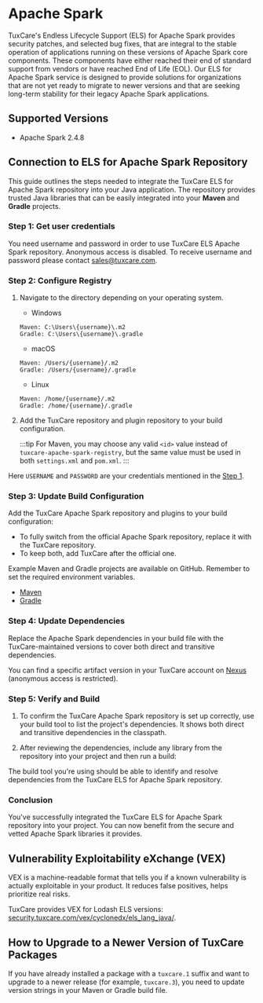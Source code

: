 # Apache Spark

TuxCare's Endless Lifecycle Support (ELS) for Apache Spark provides security patches, and selected bug fixes, that are integral to the stable operation of applications running on these versions of Apache Spark core components. These components have either reached their end of standard support from vendors or have reached End of Life (EOL).
Our ELS for Apache Spark service is designed to provide solutions for organizations that are not yet ready to migrate to newer versions and that are seeking long-term stability for their legacy Apache Spark applications.

## Supported Versions

* Apache Spark 2.4.8

## Connection to ELS for Apache Spark Repository

This guide outlines the steps needed to integrate the TuxCare ELS for Apache Spark repository into your Java application. The repository provides trusted Java libraries that can be easily integrated into your **Maven** and **Gradle** projects.

### Step 1: Get user credentials

You need username and password in order to use TuxCare ELS Apache Spark repository. Anonymous access is disabled. To receive username and password please contact [sales@tuxcare.com](mailto:sales@tuxcare.com).

### Step 2: Configure Registry

1. Navigate to the directory depending on your operating system.
   * Windows
   ```text
   Maven: C:\Users\{username}\.m2
   Gradle: C:\Users\{username}\.gradle
   ```
   * macOS
   ```text
   Maven: /Users/{username}/.m2
   Gradle: /Users/{username}/.gradle
   ```
   * Linux
   ```text
   Maven: /home/{username}/.m2
   Gradle: /home/{username}/.gradle
   ```

2. Add the TuxCare repository and plugin repository to your build configuration.

   :::tip
   For Maven, you may choose any valid `<id>` value instead of `tuxcare-apache-spark-registry`, but the same value must be used in both `settings.xml` and `pom.xml`.
   :::

<CodeTabs :tabs="[
  { title: 'Maven (~/.m2/settings.xml)', content: mavencreds },
  { title: 'Gradle (~/.gradle/gradle.properties)', content: gradlecreds }
]" />

Here `USERNAME` and `PASSWORD` are your credentials mentioned in the [Step 1](#step-1-get-user-credentials).

### Step 3: Update Build Configuration

Add the TuxCare Apache Spark repository and plugins to your build configuration:

<CodeTabs :tabs="[
  { title: 'Maven (pom.xml)', content: mavenrepo },
  { title: 'Gradle (build.gradle)', content: gradlerepo }
]" />

* To fully switch from the official Apache Spark repository, replace it with the TuxCare repository.
* To keep both, add TuxCare after the official one.

Example Maven and Gradle projects are available on GitHub. Remember to set the required environment variables.
* [Maven](https://github.com/cloudlinux/securechain-java/tree/main/examples/maven)
* [Gradle](https://github.com/cloudlinux/securechain-java/tree/main/examples/gradle)

### Step 4: Update Dependencies

Replace the Apache Spark dependencies in your build file with the TuxCare-maintained versions to cover both direct and transitive dependencies.

<CodeTabs :tabs="[
  { title: 'Maven (pom.xml)', content: mavendeps },
  { title: 'Gradle (build.gradle)', content: gradledeps }
]" />

You can find a specific artifact version in your TuxCare account on [Nexus](https://nexus.repo.tuxcare.com/repository/els_apache-spark/) (anonymous access is restricted).

### Step 5: Verify and Build

1. To confirm the TuxCare Apache Spark repository is set up correctly, use your build tool to list the project's dependencies. It shows both direct and transitive dependencies in the classpath.

   <CodeTabs :tabs="[
     { title: 'Maven', content: `mvn dependency:tree -Dverbose` },
     { title: 'Gradle', content: `./gradlew dependencies --configuration runtimeClasspath` }
   ]" />

2. After reviewing the dependencies, include any library from the repository into your project and then run a build:

   <CodeTabs :tabs="[
    { title: 'Maven', content: `mvn clean install` },
    { title: 'Gradle', content: `./gradlew build` }
   ]" />

The build tool you're using should be able to identify and resolve dependencies from the TuxCare ELS for Apache Spark repository.

### Conclusion

You've successfully integrated the TuxCare ELS for Apache Spark repository into your project. You can now benefit from the secure and vetted Apache Spark libraries it provides.

## Vulnerability Exploitability eXchange (VEX)

VEX is a machine-readable format that tells you if a known vulnerability is actually exploitable in your product. It reduces false positives, helps prioritize real risks.

TuxCare provides VEX for Lodash ELS versions: [security.tuxcare.com/vex/cyclonedx/els_lang_java/](https://security.tuxcare.com/vex/cyclonedx/els_lang_java/).

## How to Upgrade to a Newer Version of TuxCare Packages

If you have already installed a package with a `tuxcare.1` suffix and want to upgrade to a newer release (for example, `tuxcare.3`), you need to update version strings in your Maven or Gradle build file.

<!-- data for Apache Spark instructions used in code blocks -->

<script setup>
const mavencreds =
`<?xml version="1.0" encoding="UTF-8"?>
<settings xmlns="http://maven.apache.org/SETTINGS/1.1.0">
    <servers>
        <server>
          <id>tuxcare-apache-spark-registry</id>
          <username>USERNAME</username>
          <password>PASSWORD</password>
        </server>
    </servers>
</settings>`

const gradlecreds =
`tuxcare_registry_url=https://nexus.repo.tuxcare.com/repository/els_apache-spark/
tuxcare_registry_user=USERNAME
tuxcare_registry_password=PASSWORD`

const mavenrepo =
`<repositories>
  <repository>
      <id>tuxcare-apache-spark-registry</id>
      <url>https://nexus.repo.tuxcare.com/repository/els_apache-spark/</url>
  </repository>
</repositories>`

const gradlerepo =
`repositories {
    maven {
      url = uri(providers.gradleProperty("tuxcare_registry_url").get())
      credentials {
        username = providers.gradleProperty("tuxcare_registry_user").get()
        password = providers.gradleProperty("tuxcare_registry_password").get()
      }
      authentication {
        basic(BasicAuthentication)
      }
    }
    mavenCentral()
}`

const mavendeps =
`<dependencies>
    <dependency>
        <groupId>org.apache.spark</groupId>
        <artifactId>spark-core_2.12</artifactId>
        <version>2.4.8-tuxcare.1</version>
    </dependency>
</dependencies>`

const gradledeps =
`dependencies {
    implementation "org.apache.spark:spark-core_2.12:2.4.8-tuxcare.1"
}`
</script>


